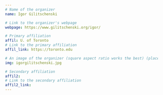 ```yaml
---
# Name of the organizer
name: Igor Gilitschenski

# Link to the organizer's webpage
webpage: https://www.gilitschenski.org/igor/

# Primary affiliation
affil: U. of Toronto
# Link to the primary affiliation
affil_link: https://toronto.edu

# An image of the organizer (square aspect ratio works the best) (place in the `assets/img/organizers` directory)
img: igorgilitschenski.jpg

# Secondary affiliation
affil2:
# Link to the secondary affiliation
affil2_link:
---
```

